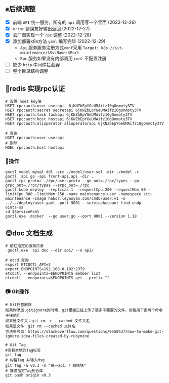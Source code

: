 ##    :fist:后续调整
- [x] 前端 `API` 统一服务，所有的 `api` 调用写一个里面 (2022-12-26)
- [x] `error` 错误友好输出返回 (2022-12-27)
- [x] 云厂商实现一个 `rpc` 调整 (2022-12-28)
- [x] 添加部署k8s方法 `yaml` 编写完毕 (2022-12-29)
  - `Api` 服务服务注册方式`conf`采用 `Target: k8s://sit-maintenance/$SvcName:$Port`
  - `Rpc` 服务如果没有内部调用,`conf` 不配置注册
- [ ] 缺少 `http` 中间件拦截器
- [ ] 整个目录结构调整

## :tada:redis 实现rpc认证

```shell
# 设置 hset key值
HSET rpc:auth:user userapi  6jKNZbEpYGeUMAifz10gOnmoty3TV
HSET rpc:auth:secret secretapi 6jKNZbEpYGeUMAifz10gOnmoty3TV
HSET rpc:auth:task taskapi 6jKNZbEpYGeUMAifz10gOnmoty3TV
HSET rpc:auth:host hostapi 6jKNZbEpYGeUMAifz10gOnmoty3TV
HSET rpc:auth:alioperator alioperatorapi 6jKNZbEpYGeUMAifz10gOnmoty3TV

# 查询
HGET rpc:auth:user userapi
# 删除
HDEL rpc:auth:host hostapi
```

### :eyes:操作

```shell
goctl model mysql ddl -src ./model/user.sql -dir ./model -c
goctl  api go -api front-api.api -dir .
goctl rpc protoc ./rpc/user.proto --go_out=./rpc/types --go-grpc_out=./rpc/types --zrpc_out=./rpc
goctl kube deploy  -replicas 1  -requestCpu 200 -requestMem 50 -limitCpu 300 -limitMem 150 -name maintenance-user -namespace sit-maintenance -image habor.leyaoyao.com/cmdb/user:v1 -o ../../deploy/user.yaml -port 9001 --serviceAccount find-endp
oints-sa
cd $ServicePaht
goctl.exe  docker  --go user.go --port 9001 --version 1.18
```

## :blush:doc 文档生成

```shell
# 前往指定的服务目录
 goctl.exe  api doc --dir api/ --o api/
```

```shell
# etcd 查询
export ETCDCTL_API=3
export ENDPOINTS=192.168.0.102:2379
etcdctl --endpoints=$ENDPOINTS member list
etcdctl --endpoints=$ENDPOINTS get --prefix ""
```

### :camera: Git操作

```shell
# Git托管删除
如果你添加.gitignore的时候，git里面已经上传了很多不需要的文件，则使用下面两个命令干掉他们
如果是文件夹：git rm -r --cached 文件夹名
如果是文件：git rm --cached 文件名
方法参考自：https://stackoverflow.com/questions/9550437/how-to-make-git-ignore-idea-files-created-by-rubymine

# Git Tag
#查看本地的Tag标签
git tag  
# 构建Tag 并输入Msg
git tag -a v0.3 -m "统一api，厂商模块" 
# 推送指定Tag到仓库
git push origin v0.3
```